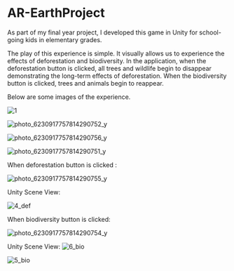 # AR-EarthProject
As part of my final year project, I developed this game in Unity for school-going kids in elementary grades. 

The play of this experience is simple. It visually allows us to experience the effects of deforestation and biodiversity. 
In the application, when the deforestation button is clicked, all trees and wildlife begin to disappear demonstrating the long-term effects of deforestation. 
When the biodiversity button is clicked, trees and animals begin to reappear. 

Below are some images of the experience.

![1](https://github.com/k-Yashika/AR-EarthProject/assets/96520667/c4e088a8-530e-47e3-808a-cbaea9c994e7)

![photo_6230917757814290752_y](https://github.com/k-Yashika/AR-EarthProject/assets/96520667/e65513b8-420f-4d0b-b8fd-f2527af0b364)

![photo_6230917757814290756_y](https://github.com/k-Yashika/AR-EarthProject/assets/96520667/029c72d9-76ff-4f66-b0ef-3e345265adeb)

![photo_6230917757814290751_y](https://github.com/k-Yashika/AR-EarthProject/assets/96520667/00e6e35c-4787-4a23-8eb2-97de615166a0)

When deforestation button is clicked :

![photo_6230917757814290755_y](https://github.com/k-Yashika/AR-EarthProject/assets/96520667/bdcea734-27f2-4ca1-89ea-c9d8522d2927)

Unity Scene View:

![4_def](https://github.com/k-Yashika/AR-EarthProject/assets/96520667/587a0523-42f0-4ab7-840c-ba7bd424440a)

When biodiversity button is clicked:

![photo_6230917757814290754_y](https://github.com/k-Yashika/AR-EarthProject/assets/96520667/0c867df5-7b2b-421a-bd00-87cb55a87f88)

Unity Scene View:
![6_bio](https://github.com/k-Yashika/AR-EarthProject/assets/96520667/54903d8e-6cce-4b05-b13d-3f688e92582f)

![5_bio](https://github.com/k-Yashika/AR-EarthProject/assets/96520667/94459643-7b87-46e5-8ac6-d7f3090cd741)

